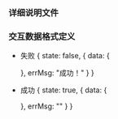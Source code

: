 ### 详细说明文件

### 交互数据格式定义

- 失败
{
  state: false,
  {
    data: {
      
    },
    errMsg: "成功！"
  }
}


- 成功
{
  state: true,
  {
    data: {
      
    },
    errMsg: ""
  }
}